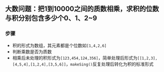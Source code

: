 ## 大数问题：把1到10000之间的质数相乘，求积的位数与积分别包含多少个0、1、2~9
### 步骤
- 积的形式为数组，其元素都是个位数如`[1,4,2,6]`
- 判断乘数是否为质数
- 相乘后未处理的积形式为`[123,454,124,356]`，简单处理后形式为`[[1,2,3],[4,5,4],[1,2,4],[3,5,6]]`，`makeSing()`反复处理后转化为积的标准形式
